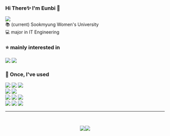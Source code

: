 <div>
  
### Hi There✨ I'm Eunbi 🙋‍  
[<img src="https://img.shields.io/badge/Tistory-000000?style=for-the-badge&logo=tistory&logoColor=white">](https://neo-penguin.tistory.com/)
<br>
📚 (current) Sookmyung Women's University
<br>
💻 major in IT Engineering  
  
### ⭐ mainly interested in   
<img src="https://img.shields.io/badge/Cloud System-3693F3?style=for-the-badge&logo=iCloud&logoColor=white"> 
<img src="https://img.shields.io/badge/Amazon AWS-232F3E?style=for-the-badge&logo=Amazon AWS&logoColor=white"> 
  
### 👀 Once, I've used
<img src="https://img.shields.io/badge/javascript-F7DF1E?style=for-the-badge&logo=javascript&logoColor=black"> <img src="https://img.shields.io/badge/python-3776AB?style=for-the-badge&logo=python&logoColor=white">  <img src="https://img.shields.io/badge/java-007396?style=for-the-badge&logo=Java&logoColor=white"> 
<br>
<img src="https://img.shields.io/badge/Spring Boot-6DB33F?style=for-the-badge&logo=Spring Boot&logoColor=white"> <img src="https://img.shields.io/badge/Django-092E20?style=for-the-badge&logo=Django&logoColor=white">
<br>
<img src="https://img.shields.io/badge/html5-E34F26?style=for-the-badge&logo=html5&logoColor=white"> <img src="https://img.shields.io/badge/css-1572B6?style=for-the-badge&logo=css3&logoColor=white"> 
<img src="https://img.shields.io/badge/bootstrap-7952B3?style=for-the-badge&logo=bootstrap&logoColor=white">
<br>
<img src="https://img.shields.io/badge/Firebase-FFCA28?style=for-the-badge&logo=bootstrap&logoColor=black"> <img src="https://img.shields.io/badge/git-F05032?style=for-the-badge&logo=git&logoColor=white"> <img src="https://img.shields.io/badge/github-181717?style=for-the-badge&logo=github&logoColor=white">

</div>

---
<br/>
<div align="center">

</img><img src="https://github-readme-stats.vercel.app/api?username=tigowler&show_icons=true&theme=nord"></img><img src="https://github-readme-stats.vercel.app/api/top-langs/?username=tigowler&exclude_repo=TinyBlog&layout=compact&theme=nord">


</div>
<!-- Badges -->
<!-- <img src="https://img.shields.io/badge/java-007396?style=for-the-badge&logo=java&logoColor=white"> 
<img src="https://img.shields.io/badge/Spring-6DB33F?style=for-the-badge&logo=java&logoColor=white"> 
<img src="https://img.shields.io/badge/AWS-232F3E?style=for-the-badge&logo=java&logoColor=white"> 
<img src="https://img.shields.io/badge/MariaDB-003545?style=for-the-badge&logo=java&logoColor=white">
<img src="https://img.shields.io/badge/git-F05032?style=for-the-badge&logo=git&logoColor=white">
<img src="https://img.shields.io/badge/python-3776AB?style=for-the-badge&logo=python&logoColor=white"> 


<img src="https://github.com/devicons/devicon/blob/master/icons/python/python-original-wordmark.svg" title="Python" alt="Python" width="60" height="60"/>&nbsp;
<img src="https://github.com/devicons/devicon/blob/master/icons/django/django-plain-wordmark.svg" title="Django" alt="Django" width="60" height="60"/>&nbsp;
<img src="https://github.com/devicons/devicon/blob/master/icons/java/java-plain-wordmark.svg" title="Java" alt="Java" width="60" height="60"/>&nbsp;
<img src="https://github.com/devicons/devicon/blob/master/icons/spring/spring-original-wordmark.svg" title="Spring" alt="Spring" width="60" height="60"/>&nbsp;
<img src="https://github.com/devicons/devicon/blob/master/icons/git/git-plain-wordmark.svg" title="Git" alt="Git" width="60" height="60"/>&nbsp;
-->

